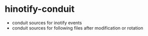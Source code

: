 # hinotify-conduit

- conduit sources for inotify events 
- conduit sources for following files after modification or rotation
